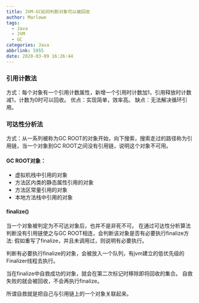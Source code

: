 ```yaml
---
title: JVM-GC如何判断对象可以被回收
author: Marlowe
tags:
  - Java
  - JVM
  - GC
categories: Java
abbrlink: 5955
date: 2020-03-09 16:26:44
---
```


<!--more-->

### 引用计数法
方式：每个对象有一个引用计数属性，新增一个引用时计数加1，引用释放时计数减1，计数为0时可以回收。
优点：实现简单，效率高。
缺点：无法解决循环引用。

### 可达性分析法
方式：从一系列被称为GC ROOT的对象开始，向下搜索，搜索走过的路径称为引用链，当一个对象到GC ROOT之间没有引用链，说明这个对象不可用。

#### GC ROOT对象：
* 虚拟机栈中引用的对象
* 方法区内类的静态属性引用的对象
* 方法区常量引用的对象
* 本地方法栈中引用的对象

#### finalize()
当一个对象被判定为不可达对象后，也并不是非死不可。
在通过可达性分析算法判断没有引用链使之与GC ROOT相连，会判断该对象是否有必要执行finalize方法:
假如重写了finalize，并且未调用过，则说明有必要执行。

判断有必要执行finalize的对象，会被放入一个队列，有jvm建立的低优先级的Finalizer线程去执行。

当在finalize中自救成功的对象，就会在第二次标记时移除即将回收的集合。
自救失败的就会被回收，不会再执行finalize。

所谓自救就是把自己与引用链上的一个对象关联起来。




